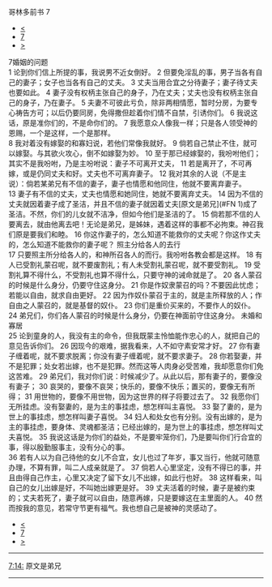 ﻿





 哥林多前书 7




* [<](bible/1CO06.md)
* [7](bible/1CO.md)
* [>](bible/1CO08.md)



 
7婚姻的问题  
1 论到你们信上所提的事，我说男不近女倒好。 
2 但要免淫乱的事，男子当各有自己的妻子；女子也当各有自己的丈夫。 
3 丈夫当用合宜之分待妻子；妻子待丈夫也要如此。 
4 妻子没有权柄主张自己的身子，乃在丈夫；丈夫也没有权柄主张自己的身子，乃在妻子。 
5 夫妻不可彼此亏负，除非两相情愿，暂时分房，为要专心祷告方可；以后仍要同房，免得撒但趁着你们情不自禁，引诱你们。 
6 我说这话，原是准你们的，不是命你们的。 
7 我愿意众人像我一样；只是各人领受神的恩赐，一个是这样，一个是那样。  
8 我对着没有嫁娶的和寡妇说，若他们常像我就好。 
9 倘若自己禁止不住，就可以嫁娶。与其欲火攻心，倒不如嫁娶为妙。 
10 至于那已经嫁娶的，我吩咐他们；其实不是我吩咐，乃是主吩咐说：妻子不可离开丈夫， 
11 若是离开了，不可再嫁，或是仍同丈夫和好。丈夫也不可离弃妻子。 
12 我对其余的人说（不是主说）：倘若某弟兄有不信的妻子，妻子也情愿和他同住，他就不要离弃妻子。 
13 妻子有不信的丈夫，丈夫也情愿和她同住，她就不要离弃丈夫。 
14 因为不信的丈夫就因着妻子成了圣洁，并且不信的妻子就因着丈夫[原文是弟兄](#FN
1)成了圣洁。不然，你们的儿女就不洁净，但如今他们是圣洁的了。 
15 倘若那不信的人要离去，就由他离去吧！无论是弟兄，是姊妹，遇着这样的事都不必拘束。神召我们原是要我们和睦。 
16 你这作妻子的，怎么知道不能救你的丈夫呢？你这作丈夫的，怎么知道不能救你的妻子呢？ 照主分给各人的去行  
17 只要照主所分给各人的，和神所召各人的而行。我吩咐各教会都是这样。 
18 有人已受割礼蒙召呢，就不要废割礼；有人未受割礼蒙召呢，就不要受割礼。 
19 受割礼算不得什么，不受割礼也算不得什么，只要守神的诫命就是了。 
20 各人蒙召的时候是什么身分，仍要守住这身分。 
21 你是作奴隶蒙召的吗？不要因此忧虑；若能以自由，就求自由更好。 
22 因为作奴仆蒙召于主的，就是主所释放的人；作自由之人蒙召的，就是基督的奴仆。 
23 你们是重价买来的，不要作人的奴仆。 
24 弟兄们，你们各人蒙召的时候是什么身分，仍要在神面前守住这身分。 未婚和寡居  
25 论到童身的人，我没有主的命令，但我既蒙主怜恤能作忠心的人，就把自己的意见告诉你们。 
26 因现今的艰难，据我看来，人不如守素安常才好。 
27 你有妻子缠着呢，就不要求脱离；你没有妻子缠着呢，就不要求妻子。 
28 你若娶妻，并不是犯罪；处女若出嫁，也不是犯罪。然而这等人肉身必受苦难，我却愿意你们免这苦难。 
29 弟兄们，我对你们说：时候减少了。从此以后，那有妻子的，要像没有妻子； 
30 哀哭的，要像不哀哭；快乐的，要像不快乐；置买的，要像无有所得； 
31 用世物的，要像不用世物，因为这世界的样子将要过去了。 
32 我愿你们无所挂虑。没有娶妻的，是为主的事挂虑，想怎样叫主喜悦。 
33 娶了妻的，是为世上的事挂虑，想怎样叫妻子喜悦。 
34 妇人和处女也有分别。没有出嫁的，是为主的事挂虑，要身体、灵魂都圣洁；已经出嫁的，是为世上的事挂虑，想怎样叫丈夫喜悦。 
35 我说这话是为你们的益处，不是要牢笼你们，乃是要叫你们行合宜的事，得以殷勤服事主，没有分心的事。  
36 若有人以为自己待他的女儿不合宜，女儿也过了年岁，事又当行，他就可随意办理，不算有罪，叫二人成亲就是了。 
37 倘若人心里坚定，没有不得已的事，并且由得自己作主，心里又决定了留下女儿不出嫁，如此行也好。 
38 这样看来，叫自己的女儿出嫁是好，不叫她出嫁更是好。 
39 丈夫活着的时候，妻子是被约束的；丈夫若死了，妻子就可以自由，随意再嫁，只是要嫁这在主里面的人。 
40 然而按我的意见，若常守节更有福气。我也想自己是被神的灵感动了。 
* [<](bible/1CO06.md)
* [7](bible/1CO.md)
* [>](bible/1CO08.md)





---


[7:14:](#V14)
原文是弟兄




---









